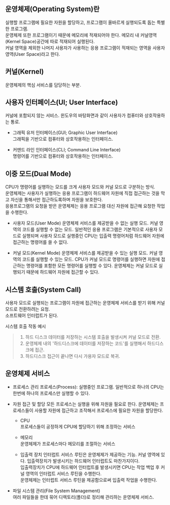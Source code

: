 ## 운영체제(Operating System)란  
실행할 프로그램에 필요한 자원을 할당하고, 프로그램이 올바르게 실행되도록 돕는 특별한 프로그램.  
운영체제 또한 프로그램이기 때문에 메모리에 적재되어야 한다. 메모리 내 커널영역(Kernel Space)공간에 따로 적재되어 실행된다.  
커널 영역을 제외한 나머지 사용자가 사용하는 응용 프로그램이 적재되는 영역을 사용자영역(User Space)라고 한다.  

## 커널(Kernel)  
운영체제의 핵심 서비스를 담당하는 부분. 

## 사용자 인터페이스(UI; User Interface)  
커널에 포함되지 않는 서비스. 윈도우의 바탕화면과 같이 사용자가 컴퓨터와 상호작용하는 통로.  
- 그래픽 유저 인터페이스(GUI; Graphic User Interface)  
  그래픽을 기반으로 컴퓨터와 상호작용하는 인터페이스.  
  
- 커맨드 라인 인터페이스(CLI; Command Line Interface)  
  명령어를 기반으로 컴퓨터와 상호작용하는 인터페이스.

## 이중 모드(Dual Mode)  
CPU가 명령어를 실행하는 모드를 크게 사용자 모드와 커널 모드로 구분하는 방식.  
운영체제는 사용자가 실행하는 응용 프로그램이 하드웨어 자원에 직접 접근하는 것을 막고 자신을 통해서만 접근하도록하며 자원을 보호한다.  
응용프로그램의 요청을 받은 운영체제는 응용 프로그램 대신 자원에 접근해 요청한 작업을 수행한다.  
- 사용자 모드(User Mode)
  운영체제 서비스를 제공받을 수 없는 실행 모드. 커널 영역의 코드를 실행할 수  없는 모드.
  일반적인 응용 프로그램은 기본적으로 사용자 모드로 실행되며 사용자 모드로 실행중인 CPU는 입출력 명령어처럼 하드웨어 자원에 접근하는 명령어를 쓸 수 없다.
  
- 커널 모드(Kernel Mode)
  운영체제 서비스를 제공받을 수 있는 실행 모드. 커널 영역의 코드를 실행할 수 있는 모드.
  CPU가 커널 모드로 명령어를 실행하면 자원에 접근하는 명령어를 포함한 모든 명령어를 실행할 수 있다.
  운영체제는 커널 모드로 실행되기 때문에 하드웨어 자원에 접근할 수 있다.
  
## 시스템 호출(System Call)  
사용자 모드로 실행되는 프로그램이 자원에 접근하는 운영체제 서비스를 받기 위해 커널 모드로 전환하려는 요청.  
소프트웨어 인터럽트가 된다.  

시스템 호출 작동 예시  
> 1. 하드 디스크 데이터를 저장하는 시스템 호출을 발생시켜 커널 모드로 전환. 
> 2. 운영체제 내의 '하드디스크에 데이터를 저장하는 코드'를 실행해서 하드디스크에 접근.
> 3. 하드디스크 접근이 끝나면 다시 가용자 모드로 복귀.

## 운영체제 서비스  
- 프로세스 관리
  프로세스(Process): 실행중인 프로그램. 일반적으로 하나의 CPU는 한번에 하나의 프로세스만 실행할 수 있다.
  
- 자원 접근 및 할당
  모든 프로세스는 실행을 위해 자원을 필요로 한다. 운영체제는 프로세스들이 사용할 자원에 접근하고 조작해서 프로세스에 필요한 자원을 할당한다.
  - CPU  
    프로세스들이 공정하게 CPU에 할당하기 위해 조정하는 서비스  
    
  - 메모리  
    운영체제가 프로세스마다 메모리를 조절하는 서비스
    
  - 입출력 장치
    인터럽트 서비스 루틴은 운영체제가 제공하는 기능. 커널 영역에 있다. 입출력장치가 발생시키는 하드웨어 인터럽트도 마찬가지이다.  
    입출력장치가 CPU에 하드웨어 인터럽트를 발생시키면 CPU는 작업 백업 후 커널 영역의 인터럽트 서비스 루틴을 수행한다.  
    운영체제는 인터럽트 서비스 루틴을 제공함으로써 입출력 작업을 수행한다.   
    
- 파일 시스템 관리(File System Management)  
  여러 파일들을 한데 묶어 디렉토리(폴더)로 정리해 관리하는 운영체제 서비스.
